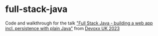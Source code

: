# full-stack-java
Code and walkthrough for the talk ["Full Stack Java - building a web app incl. persistence with plain Java"](https://www.devoxx.co.uk/talk/?id=3862) from [Devoxx UK 2023](https://www.devoxx.co.uk/)
